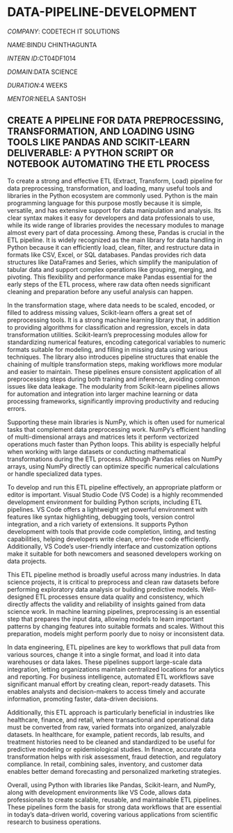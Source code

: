 # DATA-PIPELINE-DEVELOPMENT

*COMPANY*: CODETECH IT SOLUTIONS

*NAME*:BINDU CHINTHAGUNTA

*INTERN ID*:CT04DF1014

*DOMAIN*:DATA SCIENCE

*DURATION*:4 WEEKS

*MENTOR*:NEELA SANTOSH

## CREATE A PIPELINE FOR DATA PREPROCESSING, TRANSFORMATION, AND LOADING USING TOOLS LIKE PANDAS AND SCIKIT-LEARN DELIVERABLE: A PYTHON SCRIPT OR NOTEBOOK AUTOMATING THE ETL PROCESS ##
   To create a strong and effective ETL (Extract, Transform, Load) pipeline for data preprocessing, transformation, and loading, many useful tools and libraries in the Python ecosystem are commonly used. Python is the main programming language for this purpose mostly because it is simple, versatile, and has extensive support for data manipulation and analysis. Its clear syntax makes it easy for developers and data professionals to use, while its wide range of libraries provides the necessary modules to manage almost every part of data processing. Among these, Pandas is crucial in the ETL pipeline. It is widely recognized as the main library for data handling in Python because it can efficiently load, clean, filter, and restructure data in formats like CSV, Excel, or SQL databases. Pandas provides rich data structures like DataFrames and Series, which simplify the manipulation of tabular data and support complex operations like grouping, merging, and pivoting. This flexibility and performance make Pandas essential for the early steps of the ETL process, where raw data often needs significant cleaning and preparation before any useful analysis can happen.

In the transformation stage, where data needs to be scaled, encoded, or filled to address missing values, Scikit-learn offers a great set of preprocessing tools. It is a strong machine learning library that, in addition to providing algorithms for classification and regression, excels in data transformation utilities. Scikit-learn’s preprocessing modules allow for standardizing numerical features, encoding categorical variables to numeric formats suitable for modeling, and filling in missing data using various techniques. The library also introduces pipeline structures that enable the chaining of multiple transformation steps, making workflows more modular and easier to maintain. These pipelines ensure consistent application of all preprocessing steps during both training and inference, avoiding common issues like data leakage. The modularity from Scikit-learn pipelines allows for automation and integration into larger machine learning or data processing frameworks, significantly improving productivity and reducing errors.

Supporting these main libraries is NumPy, which is often used for numerical tasks that complement data preprocessing work. NumPy’s efficient handling of multi-dimensional arrays and matrices lets it perform vectorized operations much faster than Python loops. This ability is especially helpful when working with large datasets or conducting mathematical transformations during the ETL process. Although Pandas relies on NumPy arrays, using NumPy directly can optimize specific numerical calculations or handle specialized data types.

To develop and run this ETL pipeline effectively, an appropriate platform or editor is important. Visual Studio Code (VS Code) is a highly recommended development environment for building Python scripts, including ETL pipelines. VS Code offers a lightweight yet powerful environment with features like syntax highlighting, debugging tools, version control integration, and a rich variety of extensions. It supports Python development with tools that provide code completion, linting, and testing capabilities, helping developers write clean, error-free code efficiently. Additionally, VS Code’s user-friendly interface and customization options make it suitable for both newcomers and seasoned developers working on data projects.

This ETL pipeline method is broadly useful across many industries. In data science projects, it is critical to preprocess and clean raw datasets before performing exploratory data analysis or building predictive models. Well-designed ETL processes ensure data quality and consistency, which directly affects the validity and reliability of insights gained from data science work. In machine learning pipelines, preprocessing is an essential step that prepares the input data, allowing models to learn important patterns by changing features into suitable formats and scales. Without this preparation, models might perform poorly due to noisy or inconsistent data.

In data engineering, ETL pipelines are key to workflows that pull data from various sources, change it into a single format, and load it into data warehouses or data lakes. These pipelines support large-scale data integration, letting organizations maintain centralized locations for analytics and reporting. For business intelligence, automated ETL workflows save significant manual effort by creating clean, report-ready datasets. This enables analysts and decision-makers to access timely and accurate information, promoting faster, data-driven decisions.

Additionally, this ETL approach is particularly beneficial in industries like healthcare, finance, and retail, where transactional and operational data must be converted from raw, varied formats into organized, analyzable datasets. In healthcare, for example, patient records, lab results, and treatment histories need to be cleaned and standardized to be useful for predictive modeling or epidemiological studies. In finance, accurate data transformation helps with risk assessment, fraud detection, and regulatory compliance. In retail, combining sales, inventory, and customer data enables better demand forecasting and personalized marketing strategies.

Overall, using Python with libraries like Pandas, Scikit-learn, and NumPy, along with development environments like VS Code, allows data professionals to create scalable, reusable, and maintainable ETL pipelines. These pipelines form the basis for strong data workflows that are essential in today’s data-driven world, covering various applications from scientific research to business operations.
